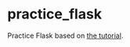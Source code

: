 # practice_flask
Practice Flask based on [the tutorial](https://msiz07-flask-docs-ja.readthedocs.io/ja/latest/tutorial/index.html).